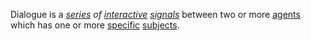 Dialogue is a *[series](https://github.com/gcassel/Modular-Organization-Terminology/blob/master/terms/series.md) of [interactive](https://github.com/gcassel/Modular-Organization-Terminology/blob/master/terms/interaction.md) [signals](https://github.com/gcassel/Modular-Organization-Terminology/blob/master/terms/signal.md)* between two or more [agents](https://github.com/gcassel/Modular-Organization-Terminology/blob/master/terms/agent.md) which has one or more [specific](https://github.com/gcassel/Modular-Organization-Terminology/blob/master/terms/specific.md) [subjects](https://github.com/gcassel/Modular-Organization-Terminology/blob/master/terms/subject.md).
